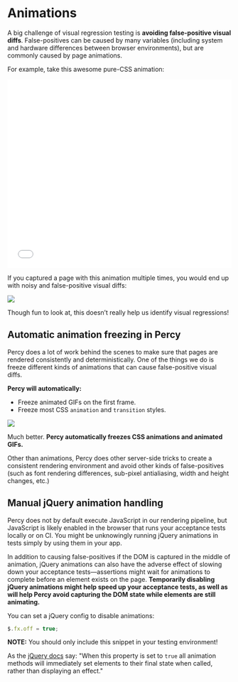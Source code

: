 # Animations

A big challenge of visual regression testing is **avoiding false-positive visual diffs**. False-positives can be caused by many variables (including system and hardware differences between browser environments), but are commonly caused by page animations.

For example, take this awesome pure-CSS animation:

<iframe height="425" scrolling="no" src="//codepen.io/fotinakis/embed/xVXXpo/?height=425&amp;theme-id=0&amp;default-tab=result" frameborder="no" allowtransparency="true" allowfullscreen="true" style="width: 100%;"></iframe>

If you captured a page with this animation multiple times, you would end up with noisy and false-positive visual diffs:

![](/images/examples/animation-diffs.jpg)

Though fun to look at, this doesn’t really help us identify visual regressions!

## Automatic animation freezing in Percy

Percy does a lot of work behind the scenes to make sure that pages are rendered consistently and deterministically. One of the things we do is freeze different kinds of animations that can cause false-positive visual diffs.

**Percy will automatically:**

*   Freeze animated GIFs on the first frame.
*   Freeze most CSS `animation` and `transition` styles.

![](/images/examples/animation-no-diffs.jpg)

Much better. **Percy automatically freezes CSS animations and animated GIFs.**

Other than animations, Percy does other server-side tricks to create a consistent rendering environment and avoid other kinds of false-positives (such as font rendering differences, sub-pixel antialiasing, width and height changes, etc.)

## Manual jQuery animation handling

Percy does not by default execute JavaScript in our rendering pipeline, but JavaScript is likely enabled in the browser that runs your acceptance tests locally or on CI. You might be unknowingly running jQuery animations in tests simply by using them in your app.

In addition to causing false-positives if the DOM is captured in the middle of animation, jQuery animations can also have the adverse effect of slowing down your acceptance tests—assertions might wait for animations to complete before an element exists on the page. **Temporarily disabling jQuery animations might help speed up your acceptance tests, as well as will help Percy avoid capturing the DOM state while elements are still animating.**

You can set a jQuery config to disable animations:

```js
$.fx.off = true;
```

<div class="Alert Alert--warning">
  <strong>NOTE:</strong> You should only include this snippet in your testing environment!
</div>

As the [jQuery docs](https://api.jquery.com/jquery.fx.off/) say: "When this property is set to `true` all animation methods will immediately set elements to their final state when called, rather than displaying an effect."
